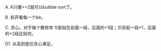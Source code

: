 A. K只要>=2就可以bubble sort了。

B. 拆开看每一个bit。

C. 贪心。对于每个数枚举 1)是贴在前面一段，后面的+1段；2)另起一段+1，后面的+2段比较优。

D1. 从高到低位贪心满足。
